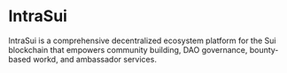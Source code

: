 # IntraSui
IntraSui is a comprehensive decentralized ecosystem platform for the Sui blockchain that empowers community building, DAO governance, bounty-based workd, and ambassador services.
